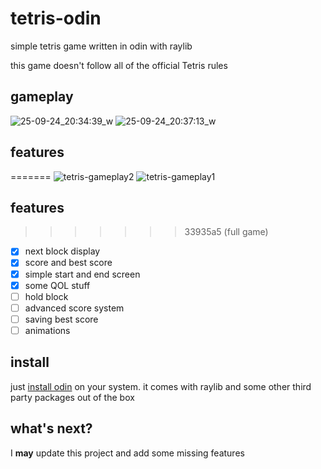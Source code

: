 # tetris-odin
simple tetris game written in odin with raylib

this game doesn't follow all of the official Tetris rules

## gameplay
![25-09-24_20:34:39_w](https://github.com/user-attachments/assets/f88c5f5e-6508-40e9-af68-ae10b45d50e2)
![25-09-24_20:37:13_w](https://github.com/user-attachments/assets/cce7246c-4f91-498a-8874-790ea1d910ec)

## features


=======
![tetris-gameplay2](https://github.com/user-attachments/assets/770c7155-64d1-4004-98d9-a7918b1da3dc)
![tetris-gameplay1](https://github.com/user-attachments/assets/37defb55-8d6f-4608-a4e0-dbbb47fc13b7)

## features
>>>>>>> 33935a5 (full game)
- [x] next block display
- [x] score and best score
- [x] simple start and end screen
- [x] some QOL stuff
- [ ] hold block
- [ ] advanced score system
- [ ] saving best score
- [ ] animations

## install
just [install odin](odin-lang.org/docs/install) on your system.
it comes with raylib and some other third party packages out of the box

## what's next?
I **may** update this project and add some missing features
